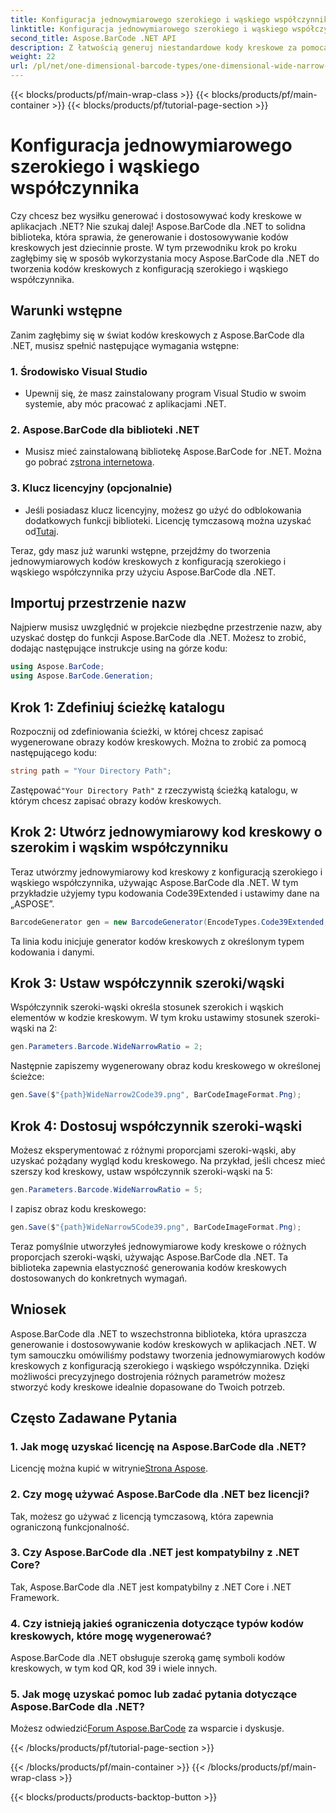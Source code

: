 ```yaml
---
title: Konfiguracja jednowymiarowego szerokiego i wąskiego współczynnika
linktitle: Konfiguracja jednowymiarowego szerokiego i wąskiego współczynnika
second_title: Aspose.BarCode .NET API
description: Z łatwością generuj niestandardowe kody kreskowe za pomocą Aspose.BarCode dla .NET. Przewodnik krok po kroku dotyczący konfiguracji jednowymiarowego współczynnika szerokiego i wąskiego.
weight: 22
url: /pl/net/one-dimensional-barcode-types/one-dimensional-wide-narrow-ratio-configuration/
---
```


{{< blocks/products/pf/main-wrap-class >}}
{{< blocks/products/pf/main-container >}}
{{< blocks/products/pf/tutorial-page-section >}}

# Konfiguracja jednowymiarowego szerokiego i wąskiego współczynnika


Czy chcesz bez wysiłku generować i dostosowywać kody kreskowe w aplikacjach .NET? Nie szukaj dalej! Aspose.BarCode dla .NET to solidna biblioteka, która sprawia, że generowanie i dostosowywanie kodów kreskowych jest dziecinnie proste. W tym przewodniku krok po kroku zagłębimy się w sposób wykorzystania mocy Aspose.BarCode dla .NET do tworzenia kodów kreskowych z konfiguracją szerokiego i wąskiego współczynnika.

## Warunki wstępne

Zanim zagłębimy się w świat kodów kreskowych z Aspose.BarCode dla .NET, musisz spełnić następujące wymagania wstępne:

### 1. Środowisko Visual Studio
   - Upewnij się, że masz zainstalowany program Visual Studio w swoim systemie, aby móc pracować z aplikacjami .NET.
   
### 2. Aspose.BarCode dla biblioteki .NET
   -  Musisz mieć zainstalowaną bibliotekę Aspose.BarCode for .NET. Można go pobrać z[strona internetowa](https://releases.aspose.com/barcode/net/).

### 3. Klucz licencyjny (opcjonalnie)
   -  Jeśli posiadasz klucz licencyjny, możesz go użyć do odblokowania dodatkowych funkcji biblioteki. Licencję tymczasową można uzyskać od[Tutaj](https://purchase.aspose.com/temporary-license/).

Teraz, gdy masz już warunki wstępne, przejdźmy do tworzenia jednowymiarowych kodów kreskowych z konfiguracją szerokiego i wąskiego współczynnika przy użyciu Aspose.BarCode dla .NET.

## Importuj przestrzenie nazw

Najpierw musisz uwzględnić w projekcie niezbędne przestrzenie nazw, aby uzyskać dostęp do funkcji Aspose.BarCode dla .NET. Możesz to zrobić, dodając następujące instrukcje using na górze kodu:

```csharp
using Aspose.BarCode;
using Aspose.BarCode.Generation;
```

## Krok 1: Zdefiniuj ścieżkę katalogu

Rozpocznij od zdefiniowania ścieżki, w której chcesz zapisać wygenerowane obrazy kodów kreskowych. Można to zrobić za pomocą następującego kodu:

```csharp
string path = "Your Directory Path";
```

 Zastępować`"Your Directory Path"` z rzeczywistą ścieżką katalogu, w którym chcesz zapisać obrazy kodów kreskowych.

## Krok 2: Utwórz jednowymiarowy kod kreskowy o szerokim i wąskim współczynniku

Teraz utwórzmy jednowymiarowy kod kreskowy z konfiguracją szerokiego i wąskiego współczynnika, używając Aspose.BarCode dla .NET. W tym przykładzie użyjemy typu kodowania Code39Extended i ustawimy dane na „ASPOSE”.

```csharp
BarcodeGenerator gen = new BarcodeGenerator(EncodeTypes.Code39Extended, "ASPOSE");
```

Ta linia kodu inicjuje generator kodów kreskowych z określonym typem kodowania i danymi.

## Krok 3: Ustaw współczynnik szeroki/wąski

Współczynnik szeroki-wąski określa stosunek szerokich i wąskich elementów w kodzie kreskowym. W tym kroku ustawimy stosunek szeroki-wąski na 2:

```csharp
gen.Parameters.Barcode.WideNarrowRatio = 2;
```

Następnie zapiszemy wygenerowany obraz kodu kreskowego w określonej ścieżce:

```csharp
gen.Save($"{path}WideNarrow2Code39.png", BarCodeImageFormat.Png);
```

## Krok 4: Dostosuj współczynnik szeroki-wąski

Możesz eksperymentować z różnymi proporcjami szeroki-wąski, aby uzyskać pożądany wygląd kodu kreskowego. Na przykład, jeśli chcesz mieć szerszy kod kreskowy, ustaw współczynnik szeroki-wąski na 5:

```csharp
gen.Parameters.Barcode.WideNarrowRatio = 5;
```

I zapisz obraz kodu kreskowego:

```csharp
gen.Save($"{path}WideNarrow5Code39.png", BarCodeImageFormat.Png);
```

Teraz pomyślnie utworzyłeś jednowymiarowe kody kreskowe o różnych proporcjach szeroki-wąski, używając Aspose.BarCode dla .NET. Ta biblioteka zapewnia elastyczność generowania kodów kreskowych dostosowanych do konkretnych wymagań.

## Wniosek

Aspose.BarCode dla .NET to wszechstronna biblioteka, która upraszcza generowanie i dostosowywanie kodów kreskowych w aplikacjach .NET. W tym samouczku omówiliśmy podstawy tworzenia jednowymiarowych kodów kreskowych z konfiguracją szerokiego i wąskiego współczynnika. Dzięki możliwości precyzyjnego dostrojenia różnych parametrów możesz stworzyć kody kreskowe idealnie dopasowane do Twoich potrzeb.

## Często Zadawane Pytania

### 1. Jak mogę uzyskać licencję na Aspose.BarCode dla .NET?
 Licencję można kupić w witrynie[Strona Aspose](https://purchase.aspose.com/buy).

### 2. Czy mogę używać Aspose.BarCode dla .NET bez licencji?
Tak, możesz go używać z licencją tymczasową, która zapewnia ograniczoną funkcjonalność.

### 3. Czy Aspose.BarCode dla .NET jest kompatybilny z .NET Core?
Tak, Aspose.BarCode dla .NET jest kompatybilny z .NET Core i .NET Framework.

### 4. Czy istnieją jakieś ograniczenia dotyczące typów kodów kreskowych, które mogę wygenerować?
Aspose.BarCode dla .NET obsługuje szeroką gamę symboli kodów kreskowych, w tym kod QR, kod 39 i wiele innych.

### 5. Jak mogę uzyskać pomoc lub zadać pytania dotyczące Aspose.BarCode dla .NET?
 Możesz odwiedzić[Forum Aspose.BarCode](https://forum.aspose.com/c/barcode/13) za wsparcie i dyskusje.

{{< /blocks/products/pf/tutorial-page-section >}}

{{< /blocks/products/pf/main-container >}}
{{< /blocks/products/pf/main-wrap-class >}}

{{< blocks/products/products-backtop-button >}}
